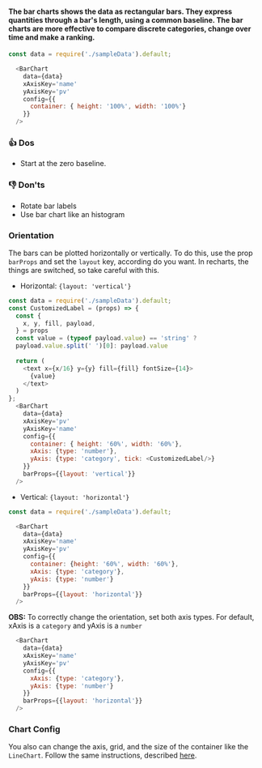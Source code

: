 #### The bar charts shows the data as rectangular bars. They express quantities through a bar's length, using a common baseline. The bar charts are more effective to compare discrete categories, change over time and make a ranking. 

```js
const data = require('./sampleData').default;

  <BarChart
    data={data}
    xAxisKey='name'
    yAxisKey='pv'
    config={{
      container: { height: '100%', width: '100%'}
    }}
  />
```

### 👍 Dos
- Start at the zero baseline. 

### 👎 Don'ts
- Rotate bar labels
- Use bar chart like an histogram

### Orientation
The bars can be plotted horizontally or vertically. To do this, use the prop `barProps` and set the `layout` key, according do you want. In recharts, the things are switched, so take careful with this.


- Horizontal: `{layout: 'vertical'}`
```js
const data = require('./sampleData').default;
const CustomizedLabel = (props) => {
  const {
    x, y, fill, payload,
  } = props
  const value = (typeof payload.value) == 'string' ? 
  payload.value.split(' ')[0]: payload.value 
 
  return (
    <text x={x/16} y={y} fill={fill} fontSize={14}>
      {value}
    </text>
  )
};
  <BarChart
    data={data}
    xAxisKey='pv'
    yAxisKey='name'
    config={{
      container: { height: '60%', width: '60%'},
      xAxis: {type: 'number'}, 
      yAxis: {type: 'category', tick: <CustomizedLabel/>}
    }}
    barProps={{layout: 'vertical'}}
  />
```

- Vertical: `{layout: 'horizontal'}`
```js
const data = require('./sampleData').default;

  <BarChart
    data={data}
    xAxisKey='name'
    yAxisKey='pv'
    config={{
      container: {height: '60%', width: '60%'},
      xAxis: {type: 'category'},
      yAxis: {type: 'number'}
    }}
    barProps={{layout: 'horizontal'}}
  />

```
**OBS:** To correctly change the orientation, set both axis types.
For default, xAxis is a `category` and yAxis is a `number`

```js static
  <BarChart
    data={data}
    xAxisKey='name'
    yAxisKey='pv'
    config={{
      xAxis: {type: 'category'},
      yAxis: {type: 'number'}
    }}
    barProps={{layout: 'horizontal'}}
  />
```
### Chart Config

You also can change the axis, grid, and the size of the container like the `LineChart`. Follow the same instructions, described [here](/#/Components/Charts/LineChart?id=chart-config).